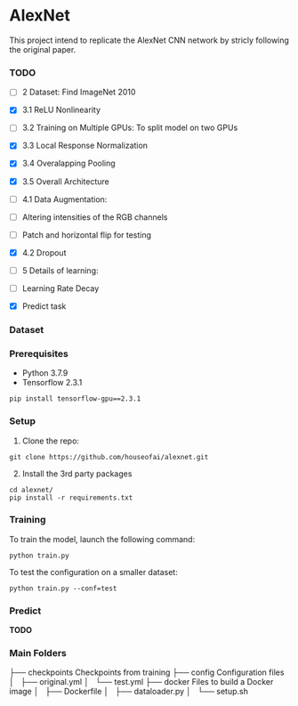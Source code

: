 # AlexNet
This project intend to replicate the AlexNet CNN network by stricly following the original paper.

### TODO

- [ ] 2 Dataset: Find ImageNet 2010
- [X] 3.1 ReLU Nonlinearity
- [ ] 3.2 Training on Multiple GPUs: To split model on two GPUs
- [X] 3.3 Local Response Normalization
- [X] 3.4 Overalapping Pooling
- [X] 3.5 Overall Architecture
- [ ] 4.1 Data Augmentation:
- [ ]   Altering intensities of the RGB channels
- [ ]   Patch and horizontal flip for testing
- [X] 4.2 Dropout
- [ ] 5 Details of learning:
- [ ]   Learning Rate Decay

- [X] Predict task

### Dataset

### Prerequisites

- Python 3.7.9
- Tensorflow 2.3.1
```
pip install tensorflow-gpu==2.3.1
```

### Setup
1. Clone the repo:

 ```
 git clone https://github.com/houseofai/alexnet.git
 ```

2. Install the 3rd party packages
```
cd alexnet/
pip install -r requirements.txt
```

### Training
To train the model, launch the following command:
 ```
 python train.py
 ```

 To test the configuration on a smaller dataset:
 ```
 python train.py --conf=test
 ```

### Predict

**TODO**

### Main Folders

├── checkpoints         Checkpoints from training
├── config              Configuration files
│   ├── original.yml
│   └── test.yml
├── docker              Files to build a Docker image
│   ├── Dockerfile
│   ├── dataloader.py
│   └── setup.sh
